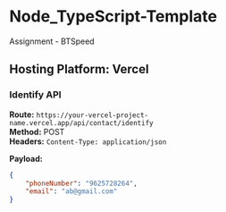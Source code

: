 # Node_TypeScript-Template
Assignment - BTSpeed

## Hosting Platform: Vercel

### Identify API

**Route:** `https://your-vercel-project-name.vercel.app/api/contact/identify`  
**Method:** POST  
**Headers:** `Content-Type: application/json`

**Payload:**
```json
{
    "phoneNumber": "9625728264",
    "email": "ab@gmail.com"
}
